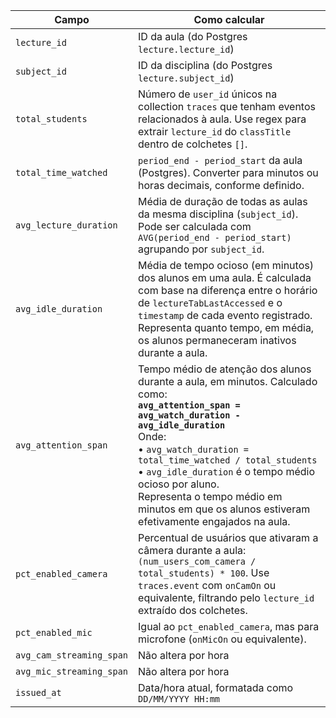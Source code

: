 | Campo                  | Como calcular                                                                                                                                                                                                                                                       |
| ---------------------- | ------------------------------------------------------------------------------------------------------------------------------------------------------------------------------------------------------------------------------------------------------------------- |
| `lecture_id`           | ID da aula (do Postgres `lecture.lecture_id`)                                                                                                                                                                                                                       |
| `subject_id`           | ID da disciplina (do Postgres `lecture.subject_id`)                                                                                                                                                                                                                 |
| `total_students`       | Número de `user_id` únicos na collection `traces` que tenham eventos relacionados à aula. Use regex para extrair `lecture_id` do `classTitle` dentro de colchetes `[]`.                                                                                             |
| `total_time_watched`   | `period_end - period_start` da aula (Postgres). Converter para minutos ou horas decimais, conforme definido.                                                                                                                                                        |
| `avg_lecture_duration` | Média de duração de todas as aulas da mesma disciplina (`subject_id`). Pode ser calculada com `AVG(period_end - period_start)` agrupando por `subject_id`.                                                                                                          |
| `avg_idle_duration`    | Média de tempo ocioso (em minutos) dos alunos em uma aula. É calculada com base na diferença entre o horário de `lectureTabLastAccessed` e o `timestamp` de cada evento registrado. Representa quanto tempo, em média, os alunos permaneceram inativos durante a aula. |
| `avg_attention_span`   | Tempo médio de atenção dos alunos durante a aula, em minutos. Calculado como: <br> **`avg_attention_span = avg_watch_duration - avg_idle_duration`** <br> Onde: <br> • `avg_watch_duration = total_time_watched / total_students` <br> • `avg_idle_duration` é o tempo médio ocioso por aluno. <br> Representa o tempo médio em minutos em que os alunos estiveram efetivamente engajados na aula. |
| `pct_enabled_camera`   | Percentual de usuários que ativaram a câmera durante a aula: `(num_users_com_camera / total_students) * 100`. Use `traces.event` com `onCamOn` ou equivalente, filtrando pelo `lecture_id` extraído dos colchetes. |
| `pct_enabled_mic`      | Igual ao `pct_enabled_camera`, mas para microfone (`onMicOn` ou equivalente). |
| `avg_cam_streaming_span` | Não altera por hora |
| `avg_mic_streaming_span` | Não altera por hora |
| `issued_at`            | Data/hora atual, formatada como `DD/MM/YYYY HH:mm` |
